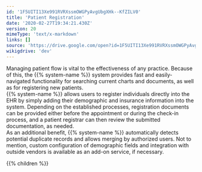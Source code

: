 ```yaml
---
id: '1F5UITI13Xe991RVRXssmOWGPyAvgUbgXHk--KfZILV0'
title: 'Patient Registration'
date: '2020-02-27T19:34:21.430Z'
version: 20
mimeType: 'text/x-markdown'
links: []
source: 'https://drive.google.com/open?id=1F5UITI13Xe991RVRXssmOWGPyAvgUbgXHk--KfZILV0'
wikigdrive: 'dev'
---
```





Managing patient flow is vital to the effectiveness of any practice. Because of this, the {{% system-name %}} system provides fast and easily-navigated functionality for searching current charts and documents, as well as for registering new patients.  
{{% system-name %}} allows users to register individuals directly into the EHR by simply adding their demographic and insurance information into the system. Depending on the established processes, registration documents can be provided either before the appointment or during the check-in process, and a patient registrar can then review the submitted documentation, as needed.  
As an additional benefit, {{% system-name %}} automatically detects potential duplicate records and allows merging by authorized users. Not to mention, custom configuration of demographic fields and integration with outside vendors is available as an add-on service, if necessary.



{{% children %}}





